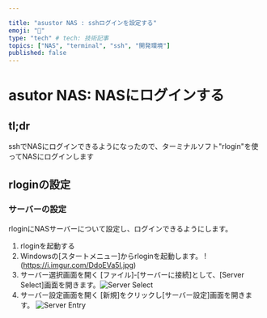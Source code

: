 ```yaml
---

title: "asustor NAS : sshログインを設定する"
emoji: "🍆"
type: "tech" # tech: 技術記事
topics: ["NAS", "terminal", "ssh", "開発環境"]
published: false
---
```

# asutor NAS: NASにログインする

## tl;dr

sshでNASにログインできるようになったので、ターミナルソフト"rlogin"を使ってNASにログインします


## rloginの設定
### サーバーの設定
rloginにNASサーバーについて設定し、ログインできるようにします。

1. rloginを起動する
2. Windowsの[スタートメニュー]からrloginを起動します。
   !(https://i.imgur.com/DdoEVa5l.jpg)
3. サーバー選択画面を開く
   [ファイル]-[サーバーに接続]として、[Server Select]画面を開きます。![Server Select](https://i.imgur.com/oYrXkFdl.jpg)
4. サーバー設定画面を開く
   [新規]をクリックし[サーバー設定]画面を開きます。
   ![Server Entry](https://i.imgur.com/3u8egrR.jpg)